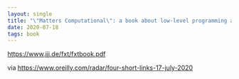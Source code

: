 ```yaml
---
layout: single
title: "\"Matters Computational\": a book about low-level programming and algorithms"
date: 2020-07-18
tags: book
---
```


https://www.jjj.de/fxt/fxtbook.pdf

via https://www.oreilly.com/radar/four-short-links-17-july-2020
